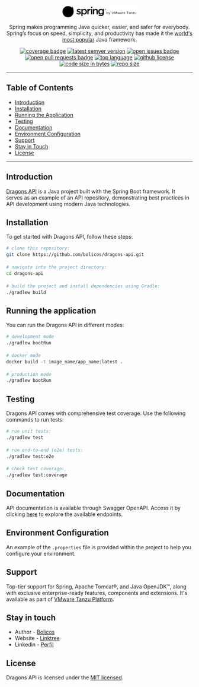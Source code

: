 <p align="center">
  <a href="https://spring.io/" target="blank"><img src="./docs/img/logo-small.svg" width="200" alt="Spring Logo" /></a>
</p>

<p align="center">
Spring makes programming Java quicker, easier, and safer for everybody.
Spring’s focus on speed, simplicity, and productivity has made it the <a href="https://spring.io/why-spring" target="_blank">world's most popular</a> Java framework.
</p>

<p align="center">
<a target="_blank" href="https://github.com/bolicos/dragons-api/actions"><img src='https://github.com/bolicos/dragons-api/workflows/pipeline/badge.svg' alt="coverage badge" /></a>
<a target="_blank" href="https://github.com/bolicos/dragons-api/tags"><img src='https://img.shields.io/github/tag/bolicos/dragons-api.svg' alt='latest semver version' /></a>
<a target="_blank" href="https://github.com/bolicos/dragons-api/issues"><img src='https://img.shields.io/github/issues/bolicos/dragons-api.svg' alt='open issues badge' /></a>
<a target="_blank" href="https://github.com/bolicos/dragons-api/pulls"><img src='https://img.shields.io/github/issues-pr/bolicos/dragons-api.svg' alt='open pull requests badge' /></a>
<a target="_blank" href="https://github.com/bolicos/dragons-api"><img src='https://img.shields.io/github/languages/top/bolicos/dragons-api.svg' alt='top language' /></a>
<a target="_blank" href="https://github.com/bolicos/dragons-api"><img src='https://img.shields.io/github/license/bolicos/dragons-api.svg' alt='github license' /></a>
<a target="_blank" href="https://github.com/bolicos/dragons-api"><img src='https://img.shields.io/github/languages/code-size/bolicos/dragons-api.svg' alt='code size in bytes' /></a>
<a target="_blank" href="https://github.com/bolicos/dragons-api"><img src='https://img.shields.io/github/repo-size/bolicos/dragons-api.svg' alt='repo size' /></a>
</p>

[//]: # (<img alt="GitHub branch check runs" src="https://img.shields.io/github/check-runs/bolicos/dragons-api/master">)
[//]: # (<img alt="GitHub deployments" src="https://img.shields.io/github/deployments/bolicos/dragons-api/assembly-dev">)
[//]: # (<img alt="Docker Image Size" src="https://img.shields.io/docker/image-size/bolicos/dragons-api">)

---

## Table of Contents
- [Introduction](#introduction)
- [Installation](#installation)
- [Running the Application](#running-the-application)
- [Testing](#testing)
- [Documentation](#documentation)
- [Environment Configuration](#environment-configuration)
- [Support](#support)
- [Stay in Touch](#stay-in-touch)
- [License](#license)

---

## Introduction
[Dragons API](https://github.com/bolicos/dragons-api) is a Java project built with the Spring Boot framework.
It serves as an example of an API repository, demonstrating best practices in API development using modern Java technologies.

## Installation
To get started with Dragons API, follow these steps:

```bash
# clone this repository:
git clone https://github.com/bolicos/dragons-api.git

# navigate into the project directory:
cd dragons-api

# build the project and install dependencies using Gradle:
./gradlew build
```

## Running the application
You can run the Dragons API in different modes:

```bash
# development mode
./gradlew bootRun

# docker mode
docker build -t image_name/app_name:latest .

# production mode
./gradlew bootRun
```

## Testing
Dragons API comes with comprehensive test coverage. Use the following commands to run tests:

```bash
# run unit tests:
./gradlew test

# run end-to-end (e2e) tests:
./gradlew test:e2e

# check test coverage:
./gradlew test:coverage
```

## Documentation
API documentation is available through Swagger OpenAPI.
Access it by clicking [here](http://localhost:8000/api/docs) to explore the available endpoints.

## Environment Configuration
An example of the `.properties` file is provided within the project to help you configure your environment.

## Support
Top-tier support for Spring, Apache Tomcat®, and Java OpenJDK™, along with exclusive enterprise-ready features, 
components and extensions. It's available as part of [VMware Tanzu Platform](https://spring.io/support).

## Stay in touch
- Author - [Bolicos](https://github.com/bolicos)
- Website - [Linktree](https://linktr.ee/bolicos)
- Linkedin - [Perfil](https://linkedin.com/in/bolicos)

## License
Dragons API is licensed under the [MIT licensed](LICENSE).